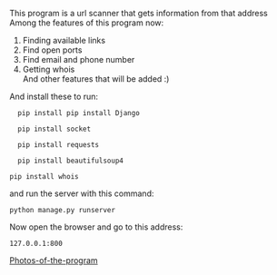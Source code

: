 This program is a url scanner that gets information from that address
Among the features of this program now:<br>
1. Finding available links<br>
2. Find open ports<br>
3. Find email and phone number<br>
4. Getting whois<br>
And other features that will be added :)<br>

And install these to run:<br>
```
  pip install pip install Django
```
```
  pip install socket
```
```
  pip install requests
```
```
  pip install beautifulsoup4
```
```
pip install whois
```

and run the server with this command: <br>
```
python manage.py runserver
```

Now open the browser and go to this address:
```
127.0.0.1:800
```

[Photos-of-the-program](./Screenshots)